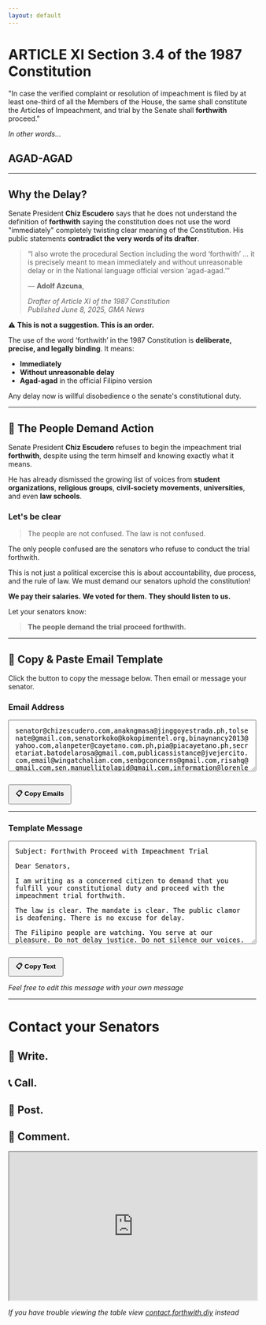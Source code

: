 ```yaml
---
layout: default
---
```



# ARTICLE XI Section 3.4 of the 1987 Constitution

"In case the verified complaint or resolution of impeachment is filed by at least one-third of all the Members of the House, the same shall constitute the Articles of Impeachment, and trial by the Senate shall **forthwith** proceed."

*In other words...*

## AGAD-AGAD

---

## Why the Delay?

Senate President **Chiz Escudero** says that he does not understand the definition of **forthwith** saying the constitution does not use the word "immediately" completely twisting clear meaning of the Constitution. His public statements **contradict the very words of its drafter**.

> “I also wrote the procedural Section including the word ‘forthwith’ … it is precisely meant to mean immediately and without unreasonable delay or in the National language official version ‘agad-agad.’”  
>
> — **Adolf Azcuna**, 
>
> *Drafter of Article XI of the 1987 Constitution*  
> *Published June 8, 2025, GMA News*

⚠️ **This is not a suggestion. This is an order.**

The use of the word ‘forthwith’ in the 1987 Constitution is **deliberate, precise, and legally binding**. It means:

- **Immediately**  
- **Without unreasonable delay**  
- **Agad-agad** in the official Filipino version


Any delay now is willful disobedience o the senate's constitutional duty. 

---


## 🚨 The People Demand Action

Senate President **Chiz Escudero** refuses to begin the impeachment trial **forthwith**, despite using the term himself and knowing exactly what it means. 

He has already dismissed the growing list of voices from **student organizations**, **religious groups**, **civil-society movements**, **universities**, and even **law schools**.

### Let's be clear

> The people are not confused. 
> The law is not confused. 

The only people confused are the senators who refuse to conduct the trial forthwith.

This is not just a political excercise this is about accountability, due process, and the rule of law. We must demand our senators uphold the constitution!

**We pay their salaries.**
**We voted for them.**
**They should listen to us.**

Let your senators know:  
> **The people demand the trial proceed forthwith.**

---

## 📝 Copy & Paste Email Template
Click the button to copy the message below. Then email or message your senator.

### Email Address
<textarea id="message" rows="5" style="width:100%; padding:1em; font-family:monospace;">
senator@chizescudero.com,anakngmasa@jinggoyestrada.ph,tolsenate@gmail.com,senatorkoko@kokopimentel.org,binaynancy2013@yahoo.com,alanpeter@cayetano.com.ph,pia@piacayetano.ph,secretariat.batodelarosa@gmail.com,publicassistance@jvejercito.com,email@wingatchalian.com,senbgconcerns@gmail.com,risahq@gmail.com,sen.manuellitolapid@gmail.com,information@lorenlegarda.com.ph,osimeemarcos@gmail.com,osrobinpadilla@gmail.com,gracepoe2013@gmail.com,sen@bongrevillajr.ph,info@raffytulfoinaction.com,senatorjoelvillanueva@yahoo.com,sencynthiavillar@gmail.com,senatormarkvillar@gmail.com,senmigzzubiri@gmail.com,sen.escudero@gmail.com,senatorjinggoyestrada@gmail.com,osbinay.publicassistance@gmail.com,media.batodelarosa@senate.gov.ph,senjve@jvejercito.com,loren@lorenlegarda.com.ph,senzubirilegis@gmail.com
</textarea>

<button onclick="copyMessage()" style="margin-top:1em; padding:0.5em 1em; font-weight:bold;">📋 Copy Emails</button>

<script>
function copyMessage() {
  var copyText = document.getElementById("message");
  copyText.select();
  copyText.setSelectionRange(0, 99999); // For mobile devices
  document.execCommand("copy");
  alert("Emails copied to clipboard!");
}
</script>

---

### Template Message

<textarea id="message" rows="12" style="width:100%; padding:1em; font-family:monospace;">
Subject: Forthwith Proceed with Impeachment Trial

Dear Senators,

I am writing as a concerned citizen to demand that you fulfill your constitutional duty and proceed with the impeachment trial forthwith. 

The law is clear. The mandate is clear. The public clamor is deafening. There is no excuse for delay.

The Filipino people are watching. You serve at our pleasure. Do not delay justice. Do not silence our voices.

Forthwith means immediately. agad-agad.

Sincerely,
[Your Name]
[Your City/Province]
</textarea>

<button onclick="copyMessage()" style="margin-top:1em; padding:0.5em 1em; font-weight:bold;">📋 Copy Text</button>

<script>
function copyMessage() {
  var copyText = document.getElementById("message");
  copyText.select();
  copyText.setSelectionRange(0, 99999); // For mobile devices
  document.execCommand("copy");
  alert("Message copied to clipboard!");
}
</script>

*Feel free to edit this message with your own message*

---

# Contact your Senators

## 📨 **Write.**  
## 📞 **Call.**  
## 📢 **Post.**  
## 💬 **Comment.**

<iframe src="https://docs.google.com/spreadsheets/d/e/2PACX-1vRWhyegRZCBSeGPxJqVZsFFr9N-ha7OGVncTyQF50YfzbBhUQJ1c_Q8nPv1lVaRF2MKR_CF7zqACx5k/pubhtml?widget=true&amp;headers=false" width="100%" height="300px"></iframe>



*If you have trouble viewing the table view <a href="https://docs.google.com/spreadsheets/d/1GvbunJ9vDS7u2cgDR0cUlYbIaLr5jybWBHE6quSEpvk/edit?usp=sharing">contact.forthwith.diy</a> instead*